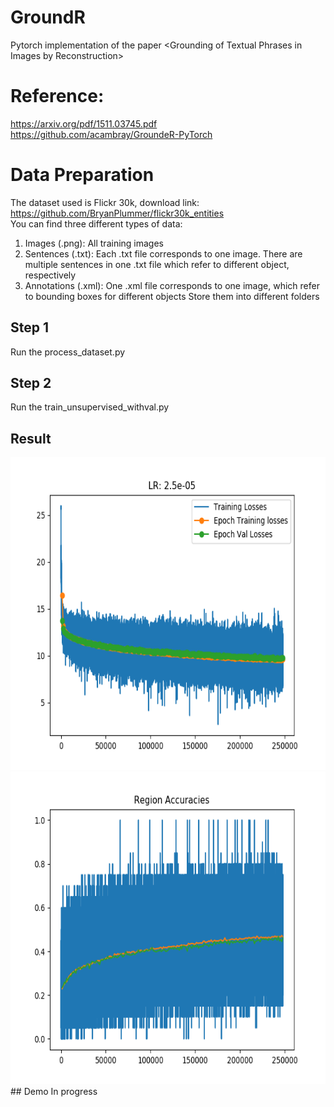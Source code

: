 # GroundR
Pytorch implementation of the paper \<Grounding of Textual Phrases in Images by Reconstruction\>      
# Reference: 
https://arxiv.org/pdf/1511.03745.pdf         
https://github.com/acambray/GroundeR-PyTorch

# Data Preparation
The dataset used is Flickr 30k, download link: https://github.com/BryanPlummer/flickr30k_entities         
You can find three different types of data:       
1. Images (.png): All training images
2. Sentences (.txt): Each .txt file corresponds to one image. There are multiple sentences in one .txt file which refer to different object, respectively         
3. Annotations (.xml): One .xml file corresponds to one image, which refer to bounding boxes for different objects
Store them into different folders


## Step 1       
Run the process_dataset.py                          
## Step 2     
Run the train_unsupervised_withval.py        
## Result
<img src="https://github.com/Flaick/GroundR/blob/master/learning_profile.png" width="600px" height="500px">             
<img src="https://github.com/Flaick/GroundR/blob/master/accuracies.png" width="600px" height="500px">         
## Demo        
In progress


